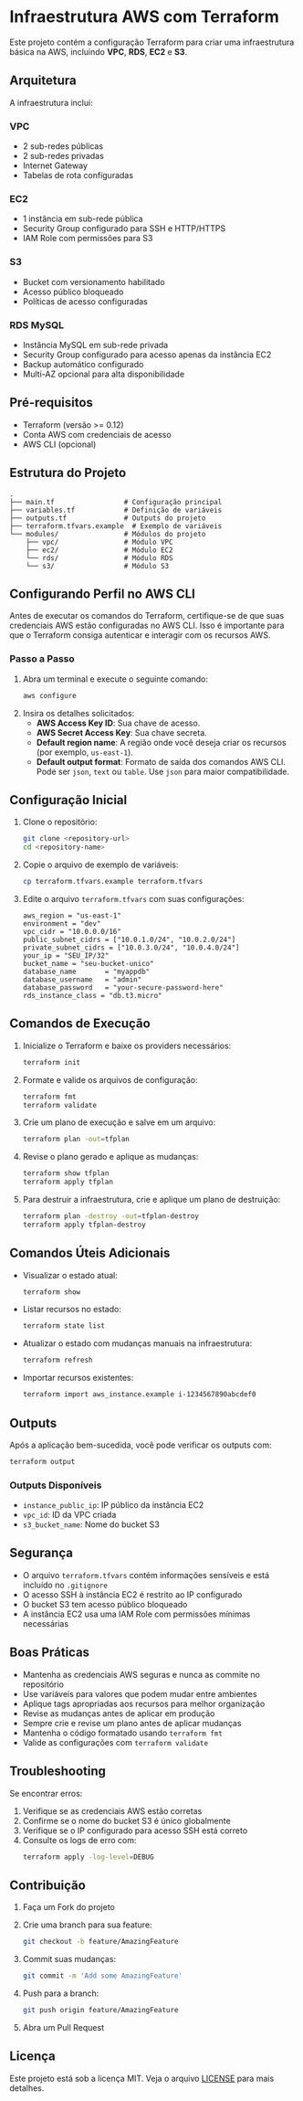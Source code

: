 # Infraestrutura AWS com Terraform

Este projeto contém a configuração Terraform para criar uma infraestrutura básica na AWS, incluindo **VPC**, **RDS**, **EC2** e **S3**.

## Arquitetura

A infraestrutura inclui:

### VPC
- 2 sub-redes públicas
- 2 sub-redes privadas
- Internet Gateway
- Tabelas de rota configuradas

### EC2
- 1 instância em sub-rede pública
- Security Group configurado para SSH e HTTP/HTTPS
- IAM Role com permissões para S3

### S3
- Bucket com versionamento habilitado
- Acesso público bloqueado
- Políticas de acesso configuradas

### RDS MySQL
- Instância MySQL em sub-rede privada
- Security Group configurado para acesso apenas da instância EC2
- Backup automático configurado
- Multi-AZ opcional para alta disponibilidade

## Pré-requisitos

- Terraform (versão >= 0.12)
- Conta AWS com credenciais de acesso
- AWS CLI (opcional)

## Estrutura do Projeto

```plaintext
.
├── main.tf                 # Configuração principal
├── variables.tf            # Definição de variáveis
├── outputs.tf              # Outputs do projeto
├── terraform.tfvars.example  # Exemplo de variáveis
└── modules/                # Módulos do projeto
    ├── vpc/                # Módulo VPC
    ├── ec2/                # Módulo EC2
    └── rds/                # Módulo RDS
    └── s3/                 # Módulo S3
```

## Configurando Perfil no AWS CLI

Antes de executar os comandos do Terraform, certifique-se de que suas credenciais AWS estão configuradas no AWS CLI. Isso é importante para que o Terraform consiga autenticar e interagir com os recursos AWS.

### Passo a Passo

1. Abra um terminal e execute o seguinte comando:
   ```bash
   aws configure
   ```
2. Insira os detalhes solicitados:
   - **AWS Access Key ID**: Sua chave de acesso.
   - **AWS Secret Access Key**: Sua chave secreta.
   - **Default region name**: A região onde você deseja criar os recursos (por exemplo, `us-east-1`).
   - **Default output format**: Formato de saída dos comandos AWS CLI. Pode ser `json`, `text` ou `table`. Use `json` para maior compatibilidade.

## Configuração Inicial

1. Clone o repositório:
   ```bash
   git clone <repository-url>
   cd <repository-name>
   ```

2. Copie o arquivo de exemplo de variáveis:
   ```bash
   cp terraform.tfvars.example terraform.tfvars
   ```

3. Edite o arquivo `terraform.tfvars` com suas configurações:
   ```hcl
   aws_region = "us-east-1"
   environment = "dev"
   vpc_cidr = "10.0.0.0/16"
   public_subnet_cidrs = ["10.0.1.0/24", "10.0.2.0/24"]
   private_subnet_cidrs = ["10.0.3.0/24", "10.0.4.0/24"]
   your_ip = "SEU_IP/32"
   bucket_name = "seu-bucket-unico"
   database_name       = "myappdb"
   database_username   = "admin"
   database_password   = "your-secure-password-here"
   rds_instance_class = "db.t3.micro"
   ```

## Comandos de Execução

1. Inicialize o Terraform e baixe os providers necessários:
   ```bash
   terraform init
   ```

2. Formate e valide os arquivos de configuração:
   ```bash
   terraform fmt
   terraform validate
   ```

3. Crie um plano de execução e salve em um arquivo:
   ```bash
   terraform plan -out=tfplan
   ```

4. Revise o plano gerado e aplique as mudanças:
   ```bash
   terraform show tfplan
   terraform apply tfplan
   ```

5. Para destruir a infraestrutura, crie e aplique um plano de destruição:
   ```bash
   terraform plan -destroy -out=tfplan-destroy
   terraform apply tfplan-destroy
   ```

## Comandos Úteis Adicionais

- Visualizar o estado atual:
  ```bash
  terraform show
  ```

- Listar recursos no estado:
  ```bash
  terraform state list
  ```

- Atualizar o estado com mudanças manuais na infraestrutura:
  ```bash
  terraform refresh
  ```

- Importar recursos existentes:
  ```bash
  terraform import aws_instance.example i-1234567890abcdef0
  ```

## Outputs

Após a aplicação bem-sucedida, você pode verificar os outputs com:
```bash
terraform output
```

### Outputs Disponíveis
- `instance_public_ip`: IP público da instância EC2
- `vpc_id`: ID da VPC criada
- `s3_bucket_name`: Nome do bucket S3

## Segurança

- O arquivo `terraform.tfvars` contém informações sensíveis e está incluído no `.gitignore`
- O acesso SSH à instância EC2 é restrito ao IP configurado
- O bucket S3 tem acesso público bloqueado
- A instância EC2 usa uma IAM Role com permissões mínimas necessárias

## Boas Práticas

- Mantenha as credenciais AWS seguras e nunca as commite no repositório
- Use variáveis para valores que podem mudar entre ambientes
- Aplique tags apropriadas aos recursos para melhor organização
- Revise as mudanças antes de aplicar em produção
- Sempre crie e revise um plano antes de aplicar mudanças
- Mantenha o código formatado usando `terraform fmt`
- Valide as configurações com `terraform validate`

## Troubleshooting

Se encontrar erros:
1. Verifique se as credenciais AWS estão corretas
2. Confirme se o nome do bucket S3 é único globalmente
3. Verifique se o IP configurado para acesso SSH está correto
4. Consulte os logs de erro com:
   ```bash
   terraform apply -log-level=DEBUG
   ```

## Contribuição

1. Faça um Fork do projeto
2. Crie uma branch para sua feature:
   ```bash
   git checkout -b feature/AmazingFeature
   ```

3. Commit suas mudanças:
   ```bash
   git commit -m 'Add some AmazingFeature'
   ```

4. Push para a branch:
   ```bash
   git push origin feature/AmazingFeature
   ```

5. Abra um Pull Request

## Licença

Este projeto está sob a licença MIT. Veja o arquivo [LICENSE](LICENSE) para mais detalhes.
